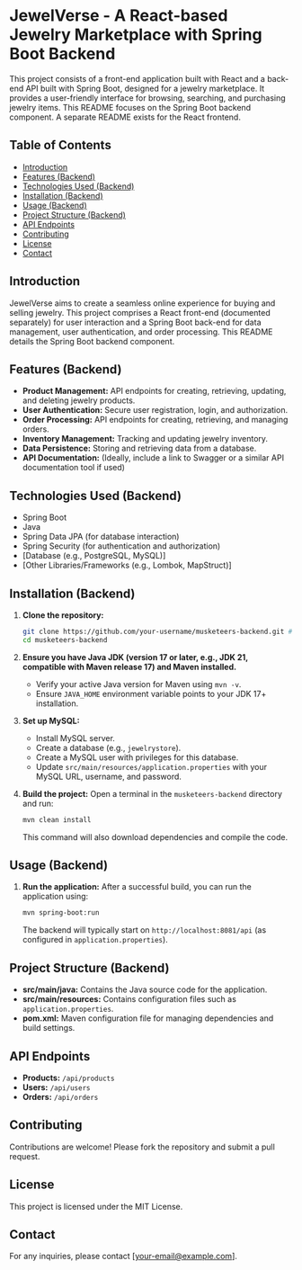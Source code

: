 # JewelVerse - A React-based Jewelry Marketplace with Spring Boot Backend

This project consists of a front-end application built with React and a back-end API built with Spring Boot, designed for a jewelry marketplace. It provides a user-friendly interface for browsing, searching, and purchasing jewelry items. This README focuses on the Spring Boot backend component. A separate README exists for the React frontend.

## Table of Contents

- [Introduction](#introduction)
- [Features (Backend)](#features-backend)
- [Technologies Used (Backend)](#technologies-used-backend)
- [Installation (Backend)](#installation-backend)
- [Usage (Backend)](#usage-backend)
- [Project Structure (Backend)](#project-structure-backend)
- [API Endpoints](#api-endpoints)
- [Contributing](#contributing)
- [License](#license)
- [Contact](#contact)

## Introduction

JewelVerse aims to create a seamless online experience for buying and selling jewelry. This project comprises a React front-end (documented separately) for user interaction and a Spring Boot back-end for data management, user authentication, and order processing. This README details the Spring Boot backend component.

## Features (Backend)

* **Product Management:** API endpoints for creating, retrieving, updating, and deleting jewelry products.
* **User Authentication:** Secure user registration, login, and authorization.
* **Order Processing:** API endpoints for creating, retrieving, and managing orders.
* **Inventory Management:** Tracking and updating jewelry inventory.
* **Data Persistence:** Storing and retrieving data from a database.
* **API Documentation:** (Ideally, include a link to Swagger or a similar API documentation tool if used)

## Technologies Used (Backend)

* Spring Boot
* Java
* Spring Data JPA (for database interaction)
* Spring Security (for authentication and authorization)
* [Database (e.g., PostgreSQL, MySQL)]
* [Other Libraries/Frameworks (e.g., Lombok, MapStruct)]

## Installation (Backend)

1. **Clone the repository:**

   ```bash
   git clone https://github.com/your-username/musketeers-backend.git # Replace with your actual repository URL
   cd musketeers-backend
   ```

2. **Ensure you have Java JDK (version 17 or later, e.g., JDK 21, compatible with Maven release 17) and Maven installed.**
   * Verify your active Java version for Maven using `mvn -v`.
   * Ensure `JAVA_HOME` environment variable points to your JDK 17+ installation.

3. **Set up MySQL:**
   * Install MySQL server.
   * Create a database (e.g., `jewelrystore`).
   * Create a MySQL user with privileges for this database.
   * Update `src/main/resources/application.properties` with your MySQL URL, username, and password.

4. **Build the project:**
   Open a terminal in the `musketeers-backend` directory and run:
   ```bash
   mvn clean install
   ```
   This command will also download dependencies and compile the code.

## Usage (Backend)

1. **Run the application:**
   After a successful build, you can run the application using:
   ```bash
   mvn spring-boot:run
   ```
   The backend will typically start on `http://localhost:8081/api` (as configured in `application.properties`).

## Project Structure (Backend)

* **src/main/java:** Contains the Java source code for the application.
* **src/main/resources:** Contains configuration files such as `application.properties`.
* **pom.xml:** Maven configuration file for managing dependencies and build settings.

## API Endpoints

* **Products:** `/api/products`
* **Users:** `/api/users`
* **Orders:** `/api/orders`

## Contributing

Contributions are welcome! Please fork the repository and submit a pull request.

## License

This project is licensed under the MIT License.

## Contact

For any inquiries, please contact [your-email@example.com].

